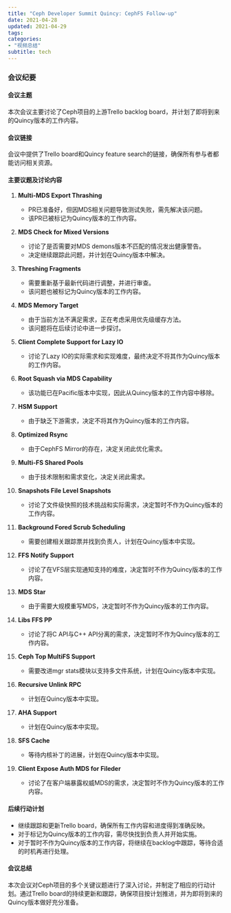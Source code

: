 ```yaml
---
title: "Ceph Developer Summit Quincy: CephFS Follow-up"
date: 2021-04-28
updated: 2021-04-29
tags:
categories:
- "视频总结"
subtitle: tech
---
```



### 会议纪要

#### 会议主题
本次会议主要讨论了Ceph项目的上游Trello backlog board，并计划了即将到来的Quincy版本的工作内容。

#### 会议链接
会议中提供了Trello board和Quincy feature search的链接，确保所有参与者都能访问相关资源。

#### 主要议题及讨论内容
1. **Multi-MDS Export Thrashing**
   - PR已准备好，但因MDS相关问题导致测试失败，需先解决该问题。
   - 该PR已被标记为Quincy版本的工作内容。

2. **MDS Check for Mixed Versions**
   - 讨论了是否需要对MDS demons版本不匹配的情况发出健康警告。
   - 决定继续跟踪此问题，并计划在Quincy版本中解决。

3. **Threshing Fragments**
   - 需要重新基于最新代码进行调整，并进行审查。
   - 该问题也被标记为Quincy版本的工作内容。

4. **MDS Memory Target**
   - 由于当前方法不满足需求，正在考虑采用优先级缓存方法。
   - 该问题将在后续讨论中进一步探讨。

5. **Client Complete Support for Lazy IO**
   - 讨论了Lazy IO的实际需求和实现难度，最终决定不将其作为Quincy版本的工作内容。

6. **Root Squash via MDS Capability**
   - 该功能已在Pacific版本中实现，因此从Quincy版本的工作内容中移除。

7. **HSM Support**
   - 由于缺乏下游需求，决定不将其作为Quincy版本的工作内容。

8. **Optimized Rsync**
   - 由于CephFS Mirror的存在，决定关闭此优化需求。

9. **Multi-FS Shared Pools**
   - 由于技术限制和需求变化，决定关闭此需求。

10. **Snapshots File Level Snapshots**
    - 讨论了文件级快照的技术挑战和实际需求，决定暂时不作为Quincy版本的工作内容。

11. **Background Fored Scrub Scheduling**
    - 需要创建相关跟踪票并找到负责人，计划在Quincy版本中实现。

12. **FFS Notify Support**
    - 讨论了在VFS层实现通知支持的难度，决定暂时不作为Quincy版本的工作内容。

13. **MDS Star**
    - 由于需要大规模重写MDS，决定暂时不作为Quincy版本的工作内容。

14. **Libs FFS PP**
    - 讨论了将C API与C++ API分离的需求，决定暂时不作为Quincy版本的工作内容。

15. **Ceph Top MultiFS Support**
    - 需要改进mgr stats模块以支持多文件系统，计划在Quincy版本中实现。

16. **Recursive Unlink RPC**
    - 计划在Quincy版本中实现。

17. **AHA Support**
    - 计划在Quincy版本中实现。

18. **SFS Cache**
    - 等待内核补丁的进展，计划在Quincy版本中实现。

19. **Client Expose Auth MDS for Fileder**
    - 讨论了在客户端暴露权威MDS的需求，决定暂时不作为Quincy版本的工作内容。

#### 后续行动计划
- 继续跟踪和更新Trello board，确保所有工作内容和进度得到准确反映。
- 对于标记为Quincy版本的工作内容，需尽快找到负责人并开始实施。
- 对于暂时不作为Quincy版本的工作内容，将继续在backlog中跟踪，等待合适的时机再进行处理。

#### 会议总结
本次会议对Ceph项目的多个关键议题进行了深入讨论，并制定了相应的行动计划。通过Trello board的持续更新和跟踪，确保项目按计划推进，并为即将到来的Quincy版本做好充分准备。